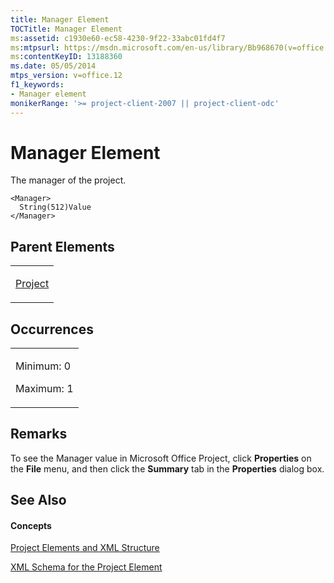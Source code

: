 ```yaml
---
title: Manager Element
TOCTitle: Manager Element
ms:assetid: c1930e60-ec58-4230-9f22-33abc01fd4f7
ms:mtpsurl: https://msdn.microsoft.com/en-us/library/Bb968670(v=office.12)
ms:contentKeyID: 13188360
ms.date: 05/05/2014
mtps_version: v=office.12
f1_keywords:
- Manager element
monikerRange: '>= project-client-2007 || project-client-odc'
---
```


# Manager Element




The manager of the project.

    <Manager>
      String(512)Value
    </Manager>

## Parent Elements

<table>
<colgroup>
<col style="width: 100%" />
</colgroup>
<tbody>
<tr class="odd">
<td><p><a href="project-element.md">Project</a></p></td>
</tr>
</tbody>
</table>

## Occurrences

<table>
<colgroup>
<col style="width: 100%" />
</colgroup>
<tbody>
<tr class="odd">
<td><p>Minimum: 0</p>
<p>Maximum: 1</p></td>
</tr>
</tbody>
</table>

## Remarks

To see the Manager value in Microsoft Office Project, click **Properties** on the **File** menu, and then click the **Summary** tab in the **Properties** dialog box.

## See Also

#### Concepts

[Project Elements and XML Structure](project-elements-and-xml-structure.md)

[XML Schema for the Project Element](xml-schema-for-the-project-element.md)

